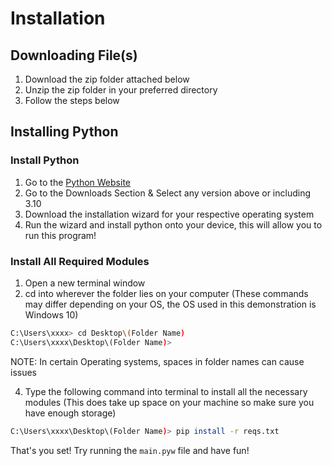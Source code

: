 # Installation

## Downloading File(s)

1. Download the zip folder attached below
2. Unzip the zip folder in your preferred directory
3. Follow the steps below

## Installing Python

### Install Python

1. Go to the [Python Website](https://www.python.org/)
4. Go to the Downloads Section & Select any version above or including 3.10
5. Download the installation wizard for your respective operating system
6. Run the wizard and install python onto your device, this will allow you to run this program!

### Install All Required Modules

1. Open a new terminal window
2. cd into wherever the folder lies on your computer (These commands may differ depending on your OS, the OS used in this demonstration is Windows 10)

``` Bash
C:\Users\xxxx> cd Desktop\(Folder Name)
C:\Users\xxxx\Desktop\(Folder Name)>
```

NOTE: In certain Operating systems, spaces in folder names can cause issues

4. Type the following command into terminal to install all the necessary modules (This does take up space on your machine so make sure you have enough storage)

```Bash
C:\Users\xxxx\Desktop\(Folder Name)> pip install -r reqs.txt
```

That's you set! Try running the `main.pyw` file and have fun!
